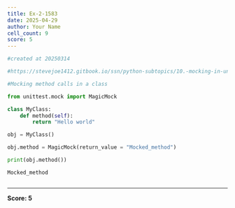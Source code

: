 ```yaml
---
title: Ex-2-1583
date: 2025-04-29
author: Your Name
cell_count: 9
score: 5
---
```


```python
#created at 20250314
```


```python
#https://stevejoe1412.gitbook.io/ssn/python-subtopics/10.-mocking-in-unit-tests
```


```python
#Mocking method calls in a class
```


```python
from unittest.mock import MagicMock
```


```python
class MyClass: 
    def method(self):
        return "Hello world"
```


```python
obj = MyClass()
```


```python
obj.method = MagicMock(return_value = "Mocked_method")
```


```python
print(obj.method())
```

    Mocked_method



```python

```


---
**Score: 5**